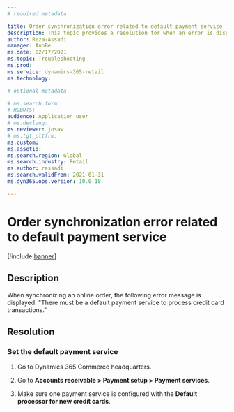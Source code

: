 ```yaml
---
# required metadata

title: Order synchronization error related to default payment service
description: This topic provides a resolution for when an error is displayed when an online order is synchronized.
author: Reza-Assadi
manager: AnnBe
ms.date: 02/17/2021
ms.topic: Troubleshooting
ms.prod: 
ms.service: dynamics-365-retail
ms.technology: 

# optional metadata

# ms.search.form: 
# ROBOTS: 
audience: Application user
# ms.devlang: 
ms.reviewer: josaw
# ms.tgt_pltfrm: 
ms.custom: 
ms.assetid: 
ms.search.region: Global
ms.search.industry: Retail
ms.author: rassadi
ms.search.validFrom: 2021-01-31
ms.dyn365.ops.version: 10.0.18

---
```


# Order synchronization error related to default payment service

[!include [banner](../../includes/banner.md)]

## Description
When synchronizing an online order, the following error message is displayed: "There must be a default payment service to process credit card transactions."

## Resolution

### Set the default payment service

1. Go to Dynamics 365 Commerce headquarters.

1. Go to **Accounts receivable > Payment setup > Payment services**.

1. Make sure one payment service is configured with the **Default processor for new credit cards**.
